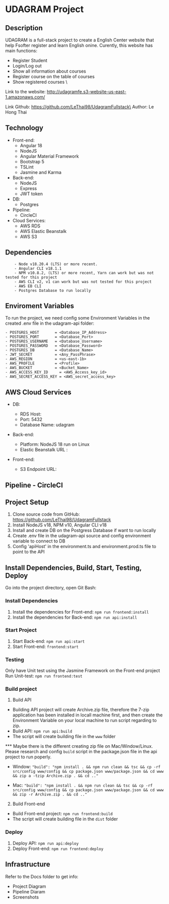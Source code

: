 # UDAGRAM Project

## Description
UDAGRAM is a full-stack project to create a English Center website that help Fsofter register and learn English onine. Curently,  this website has main functions:
- Register Student
- Login/Log out
- Show all information about courses
- Register course on the table of courses
- Show registered courses \

Link to the website: http://udagramfe.s3-website-us-east-1.amazonaws.com/ 


Link Github: https://github.com/LeThai98/UdagramFullstack\
Author: Le Hong Thai

## Technology
- Front-end:
    - Angular 18
    - NodeJS
    - Angular Material Framework
    - Bootstrap 5
    - TSLint
    - Jasmine and Karma
- Back-end:
    - NodeJS
    - Express
    - JWT token
- DB:
    - Postgres
- Pipeline:
    - CircleCI
- Cloud Services:
    - AWS RDS
    - AWS Elastic Beanstalk
    - AWS S3

## Dependencies
```
    - Node v18.20.4 (LTS) or more recent. 
    - Angular CLI v18.1.1
    - NPM v10.8.2, (LTS) or more recent, Yarn can work but was not tested for this project
    - AWS CLI v2, v1 can work but was not tested for this project
    - AWS EB CLI
    - Postgres Database to run locally

```

## Enviroment Variables
To run the project, we need config some Environment Variables in the created .env file in the udagram-api folder:

```
- POSTGRES_HOST       = <Database_IP_Address>
- POSTGRES_PORT       = <Database_Port>
- POSTGRES_USERNAME   = <Database_Username>
- POSTGRES_PASSWORD   = <Database_Password>
- POSTGRES_DB         = <Database_Name>
- JWT_SECRET          = <Any_PassPhrase>
- AWS_REGION          = <us-east-1b>
- AWS_PROFILE         = <Profile>
- AWS_BUCKET          = <Bucket_Name>
- AWS_ACCESS_KEY_ID     = <AWS_Access_key_id>
- AWS_SECRET_ACCESS_KEY = <AWS_secret_access_key>

```

## AWS Cloud Services
- DB:
    - RDS Host: 
    - Port: 5432
    - Database Name: udagram

- Back-end:
    - Platform: NodeJS 18 run on Linux
    - Elastic Beanstalk URL : 

- Front-end:
    -  S3 Endpoint URL: 

## Pipeline - CircleCI

## Project Setup
1. Clone source code from GitHub: https://github.com/LeThai98/UdagramFullstack
2. Install NodeJS v18, NPM v10, Angular CLI v18
3. Install and create DB on the Postgress Database if want to run locally
4. Create .env file in the udagram-api source and config environment variable to connect to DB
5. Config 'apiHost' in the environment.ts and environment.prod.ts file to point to the API

## Install Dependencies, Build, Start, Testing, Deploy

Go into the project directory, open Git Bash:
### Install Dependencies
1. Install the dependencies for Front-end: `npm run frontend:install`
2. Install the dependencies for Back-end: `npm run api:install`

### Start Project
1. Start Back-end: `npm run api:start`
2. Start Front-end: `frontend:start`

### Testing
Only have Unit test using the Jasmine Framework on the Front-end project
Run Unit-test: `npm run frontend:test`

### Build project
1. Build API
- Building API project will create Archive.zip file, therefore the 7-zip application has been installed in locall machine first, and then create the Environment Variable on your local machine to run script regarding to zip.
- Build API: `npm run api:build`
- The script will create building file in the `www` folder 

*** Maybe there is the different creating zip file on Mac/Window/Linux. Please research and config `build` script in the package.json file in the api project to run poperly. 

- Window:
` "build": "npm install . && npm run clean && tsc && cp -rf src/config www/config && cp package.json www/package.json && cd www && zip a -tzip Archive.zip . && cd .."  `

- Mac:
` "build": "npm install . && npm run clean && tsc && cp -rf src/config www/config && cp package.json www/package.json && cd www && zip -r Archive.zip . && cd .." `


2. Build Front-end
- Build Front-end project: `npm run frontend:build`
- The script will create building file in the `dist` folder

### Deploy
1. Deploy API: `npm run api:deploy`
2. Deploy Front-end: `npm run frontend:deploy`

## Infrastructure
Refer to the Docs folder to get info:
- Project Diagram
- Pipeline Diaram
- Screenshots
